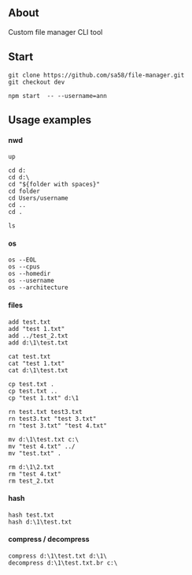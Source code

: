 ## About
Custom file manager CLI tool 

## Start
```
git clone https://github.com/sa58/file-manager.git
git checkout dev

npm start  -- --username=ann
```

## Usage examples
#### nwd
```
up

cd d:
cd d:\
cd "${folder with spaces}"
cd folder
cd Users/username
cd ..
cd .

ls
```


#### os
```
os --EOL
os --cpus
os --homedir
os --username
os --architecture
```

#### files
```
add test.txt
add "test 1.txt"
add ../test_2.txt
add d:\1\test.txt

cat test.txt
cat "test 1.txt"
cat d:\1\test.txt

cp test.txt .
cp test.txt ..
cp "test 1.txt" d:\1

rn test.txt test3.txt
rn test3.txt "test 3.txt"
rn "test 3.txt" "test 4.txt"

mv d:\1\test.txt c:\
mv "test 4.txt" ../
mv "test.txt" .

rm d:\1\2.txt
rm "test 4.txt"
rm test_2.txt
```

#### hash
```
hash test.txt
hash d:\1\test.txt
```

#### compress / decompress
```
compress d:\1\test.txt d:\1\
decompress d:\1\test.txt.br c:\
```

